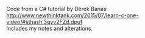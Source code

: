 Code from a C# tutorial by Derek Banas: </br>
http://www.newthinktank.com/2015/07/learn-c-one-video/#sthash.3qyv2FZd.dpuf </br>
Includes my notes and alterations.
